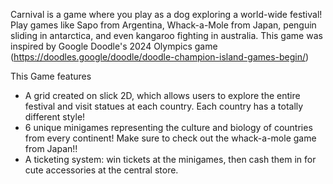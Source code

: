 Carnival is a game where you play as a dog exploring a world-wide festival! Play games like Sapo from Argentina, Whack-a-Mole from Japan, penguin sliding in antarctica, and even kangaroo fighting in australia. 
This game was inspired by Google Doodle's 2024 Olympics game (https://doodles.google/doodle/doodle-champion-island-games-begin/)

This Game features
- A grid created on slick 2D, which allows users to explore the entire festival and visit statues at each country. Each country has a totally different style!
- 6 unique minigames representing the culture and biology of countries from every continent! Make sure to check out the whack-a-mole game from Japan!!
- A ticketing system: win tickets at the minigames, then cash them in for cute accessories at the central store.
